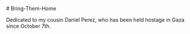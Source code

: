 #   B r i n g - T h e m - H o m e 

Dedicated to my cousin Daniel Perez, who has been held hostage in Gaza since October 7th. 
 
 
